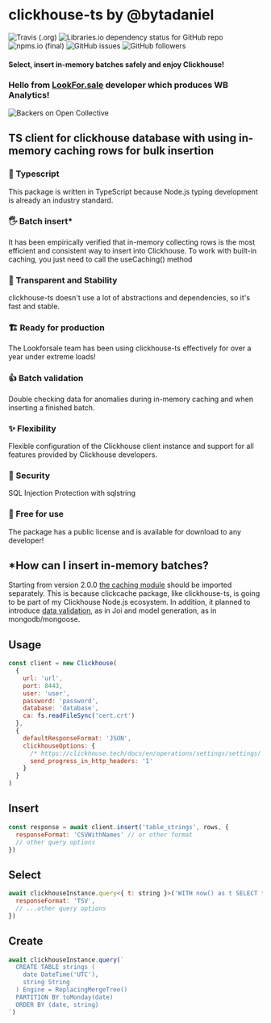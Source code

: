 # clickhouse-ts by @bytadaniel

![Travis (.org)](https://img.shields.io/travis/bytadaniel/clickhouse-ts?style=for-the-badge)
![Libraries.io dependency status for GitHub repo](https://img.shields.io/librariesio/github/bytadaniel/clickhouse-ts?style=for-the-badge)
![npms.io (final)](https://img.shields.io/npms-io/final-score/clickhouse-ts?style=for-the-badge)
![GitHub issues](https://img.shields.io/github/issues/bytadaniel/clickhouse-ts?style=for-the-badge)
![GitHub followers](https://img.shields.io/github/followers/bytadaniel?style=social)

#### Select, insert in-memory batches safely and enjoy Clickhouse!

### Hello from [LookFor.sale](https://lookforsale.ru) developer which produces WB Analytics!
![Backers on Open Collective](https://lookforsale.ru/wp-content/uploads/2021/06/lfsw.jpg)

## TS client for clickhouse database with using in-memory caching rows for bulk insertion

### 💙 Typescript
This package is written in TypeScript because Node.js typing development is already an industry standard.
### 🖐 Batch insert*
It has been empirically verified that in-memory collecting rows is the most efficient and consistent way to insert into Clickhouse. To work with built-in caching, you just need to call the useCaching() method
### 💪 Transparent and Stability
clickhouse-ts doesn't use a lot of abstractions and dependencies, so it's fast and stable.
### 🏗 Ready for production
The Lookforsale team has been using clickhouse-ts effectively for over a year under extreme loads!
### 👍 Batch validation
Double checking data for anomalies during in-memory caching and when inserting a finished batch.
### ✨ Flexibility
Flexible configuration of the Clickhouse client instance and support for all features provided by Clickhouse developers.
### 🔐 Security
SQL Injection Protection with sqlstring
### 🌈 Free for use
The package has a public license and is available for download to any developer!

## *How can I insert in-memory batches?
Starting from version 2.0.0 [the caching module](https://www.npmjs.com/package/clickcache) should be imported separately.
This is because clickcache package, like clickhouse-ts, is going to be part of my Clickhouse Node.js ecosystem.
In addition, it planned to introduce [data validation](https://www.npmjs.com/package/chvalid), as in Joi and model generation, as in mongodb/mongoose.


## Usage

```js
const client = new Clickhouse(
  {
    url: 'url',
    port: 8443,
    user: 'user',
    password: 'password',
    database: 'database',
    ca: fs.readFileSync('cert.crt')
  },
  {
    defaultResponseFormat: 'JSON',
    clickhouseOptions: {
      /* https://clickhouse.tech/docs/en/operations/settings/settings/ */
      send_progress_in_http_headers: '1'
    }
  }
)

```

## Insert
```js
const response = await client.insert('table_strings', rows, {
  responseFormat: 'CSVWithNames' // or other format
  // other query options
})
```

## Select
```js
await clickhouseInstance.query<{ t: string }>('WITH now() as t SELECT t', {
  responseFormat: 'TSV',
  // ...other query options
})
```

## Create
```js
await clickhouseInstance.query(`
  CREATE TABLE strings (
    date DateTime('UTC'),
    string String
  ) Engine = ReplacingMergeTree()
  PARTITION BY toMonday(date)
  ORDER BY (date, string)
`)
```